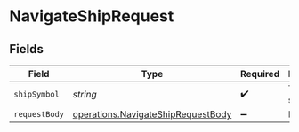 # NavigateShipRequest


## Fields

| Field                                                                                    | Type                                                                                     | Required                                                                                 | Description                                                                              |
| ---------------------------------------------------------------------------------------- | ---------------------------------------------------------------------------------------- | ---------------------------------------------------------------------------------------- | ---------------------------------------------------------------------------------------- |
| `shipSymbol`                                                                             | *string*                                                                                 | :heavy_check_mark:                                                                       | The ship symbol.                                                                         |
| `requestBody`                                                                            | [operations.NavigateShipRequestBody](../../models/operations/navigateshiprequestbody.md) | :heavy_minus_sign:                                                                       | N/A                                                                                      |